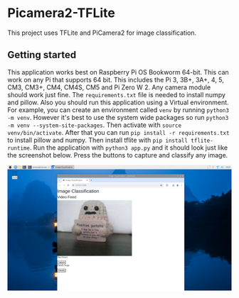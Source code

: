 # Picamera2-TFLite
This project uses TFLite and PiCamera2 for image classification. 

## Getting started

This application works best on Raspberry Pi OS Bookworm 64-bit. This can work on any Pi that supports 64 bit. This includes the Pi 3, 3B+, 3A+, 4, 5, CM3, CM3+, CM4, CM4S, CM5 and Pi Zero W 2. Any camera module should work just fine. The `requirements.txt` file is needed to install numpy and pillow. Also you should run this application using a Virtual environment. For example, you can create an environment called `venv` by running `python3 -m venv`. However it's best to use the system wide packages so run `python3 -m venv --system-site-packages`. Then activate with `source venv/bin/activate`. After that you can run `pip install -r requirements.txt` to install pillow and numpy. Then install tflite with `pip install tflite-runtime`. Run the application with `python3 app.py` and it should look just like the screenshot below. Press the buttons to capture and classify any image. 

![image](https://github.com/sentairanger/Picamera2-TFLite/blob/main/20241127_16h23m58s_grim.png)
